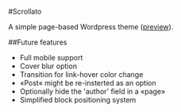 #Scrollato

A simple page-based Wordpress theme (<a href="http://filopoe.it/themes/Scrollato/" title="Preview">preview</a>).

##Future features

* Full mobile support
* Cover blur option
* Transition for link-hover color change
* &laquo;Post&laquo; might be re-insterted as an option
* Optionally hide the 'author' field in a &laquo;page&raquo;
* Simplified block positioning system
